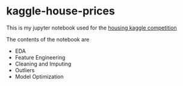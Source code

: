 # kaggle-house-prices

This is my jupyter notebook used for the [housing kaggle competition](https://www.kaggle.com/c/house-prices-advanced-regression-techniques/overview)

The contents of the notebook are

* EDA
* Feature Engineering
* Cleaning and Imputing
* Outliers
* Model Optimization
